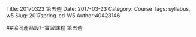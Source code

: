 Title: 20170323 第五週
Date: 2017-03-23
Category: Course
Tags: syllabus, w5
Slug: 2017spring-cd-W5
Author:40423146

<!-- PELICAN_END_SUMMARY -->

##協同產品設計實習課程 第五週


